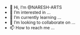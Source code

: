 - 👋 Hi, I’m @NARESH-ARTS
- 👀 I’m interested in ...
- 🌱 I’m currently learning ...
- 💞️ I’m looking to collaborate on ...
- 📫 How to reach me ...

<!---
NARESH-ARTS/NARESH-ARTS is a ✨ special ✨ repository because its `README.md` (this file) appears on your GitHub profile.
You can click the Preview link to take a look at your changes.
--->

